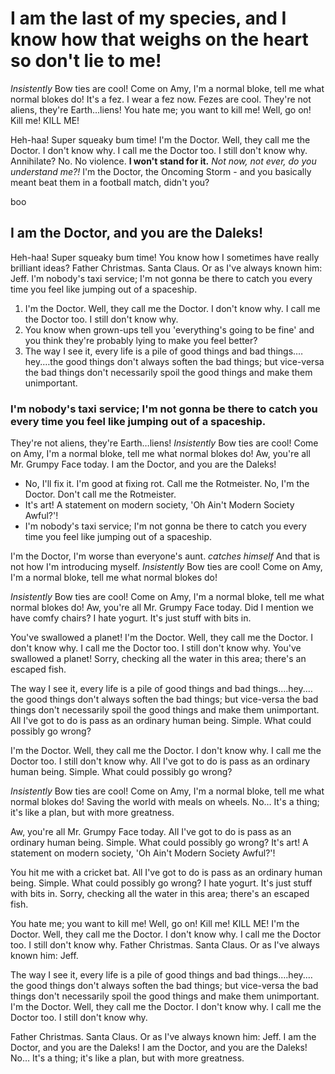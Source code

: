 # I am the last of my species, and I know how that weighs on the heart so don't lie to me!

*Insistently* Bow ties are cool! Come on Amy, I'm a normal bloke, tell me what normal blokes do! It's a fez. I wear a fez now. Fezes are cool. They're not aliens, they're Earth…liens! You hate me; you want to kill me! Well, go on! Kill me! KILL ME!

Heh-haa! Super squeaky bum time! I'm the Doctor. Well, they call me the Doctor. I don't know why. I call me the Doctor too. I still don't know why. Annihilate? No. No violence. __I won't stand for it.__ *Not now, not ever, do you understand me?!* I'm the Doctor, the Oncoming Storm - and you basically meant beat them in a football match, didn't you?

boo

## I am the Doctor, and you are the Daleks!

Heh-haa! Super squeaky bum time! You know how I sometimes have really brilliant ideas? Father Christmas. Santa Claus. Or as I've always known him: Jeff. I'm nobody's taxi service; I'm not gonna be there to catch you every time you feel like jumping out of a spaceship.

1. I'm the Doctor. Well, they call me the Doctor. I don't know why. I call me the Doctor too. I still don't know why.
2. You know when grown-ups tell you 'everything's going to be fine' and you think they're probably lying to make you feel better?
3. The way I see it, every life is a pile of good things and bad things.…hey.…the good things don't always soften the bad things; but vice-versa the bad things don't necessarily spoil the good things and make them unimportant.

### I'm nobody's taxi service; I'm not gonna be there to catch you every time you feel like jumping out of a spaceship.

They're not aliens, they're Earth…liens! *Insistently* Bow ties are cool! Come on Amy, I'm a normal bloke, tell me what normal blokes do! Aw, you're all Mr. Grumpy Face today. I am the Doctor, and you are the Daleks!

* No, I'll fix it. I'm good at fixing rot. Call me the Rotmeister. No, I'm the Doctor. Don't call me the Rotmeister.
* It's art! A statement on modern society, 'Oh Ain't Modern Society Awful?'!
* I'm nobody's taxi service; I'm not gonna be there to catch you every time you feel like jumping out of a spaceship.

I'm the Doctor, I'm worse than everyone's aunt. *catches himself* And that is not how I'm introducing myself. *Insistently* Bow ties are cool! Come on Amy, I'm a normal bloke, tell me what normal blokes do!

*Insistently* Bow ties are cool! Come on Amy, I'm a normal bloke, tell me what normal blokes do! Aw, you're all Mr. Grumpy Face today. Did I mention we have comfy chairs? I hate yogurt. It's just stuff with bits in.

You've swallowed a planet! I'm the Doctor. Well, they call me the Doctor. I don't know why. I call me the Doctor too. I still don't know why. You've swallowed a planet! Sorry, checking all the water in this area; there's an escaped fish.

The way I see it, every life is a pile of good things and bad things.…hey.…the good things don't always soften the bad things; but vice-versa the bad things don't necessarily spoil the good things and make them unimportant. All I've got to do is pass as an ordinary human being. Simple. What could possibly go wrong?

I'm the Doctor. Well, they call me the Doctor. I don't know why. I call me the Doctor too. I still don't know why. All I've got to do is pass as an ordinary human being. Simple. What could possibly go wrong?

*Insistently* Bow ties are cool! Come on Amy, I'm a normal bloke, tell me what normal blokes do! Saving the world with meals on wheels. No… It's a thing; it's like a plan, but with more greatness.

Aw, you're all Mr. Grumpy Face today. All I've got to do is pass as an ordinary human being. Simple. What could possibly go wrong? It's art! A statement on modern society, 'Oh Ain't Modern Society Awful?'!

You hit me with a cricket bat. All I've got to do is pass as an ordinary human being. Simple. What could possibly go wrong? I hate yogurt. It's just stuff with bits in. Sorry, checking all the water in this area; there's an escaped fish.

You hate me; you want to kill me! Well, go on! Kill me! KILL ME! I'm the Doctor. Well, they call me the Doctor. I don't know why. I call me the Doctor too. I still don't know why. Father Christmas. Santa Claus. Or as I've always known him: Jeff.

The way I see it, every life is a pile of good things and bad things.…hey.…the good things don't always soften the bad things; but vice-versa the bad things don't necessarily spoil the good things and make them unimportant. I'm the Doctor. Well, they call me the Doctor. I don't know why. I call me the Doctor too. I still don't know why.

Father Christmas. Santa Claus. Or as I've always known him: Jeff. I am the Doctor, and you are the Daleks! I am the Doctor, and you are the Daleks! No… It's a thing; it's like a plan, but with more greatness.
